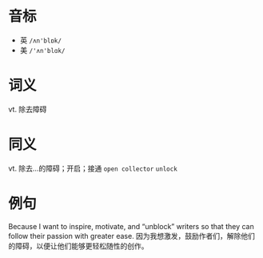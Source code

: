 # 音标

- 英 `/ʌn'blɒk/`
- 美 `/'ʌn'blɑk/`

# 词义

vt. 除去障碍


# 同义

vt. 除去…的障碍；开启；接通
`open collector` `unlock`

# 例句

Because I want to inspire, motivate, and “unblock” writers so that they can follow their passion with greater ease.
因为我想激发，鼓励作者们，解除他们的障碍，以便让他们能够更轻松随性的创作。



